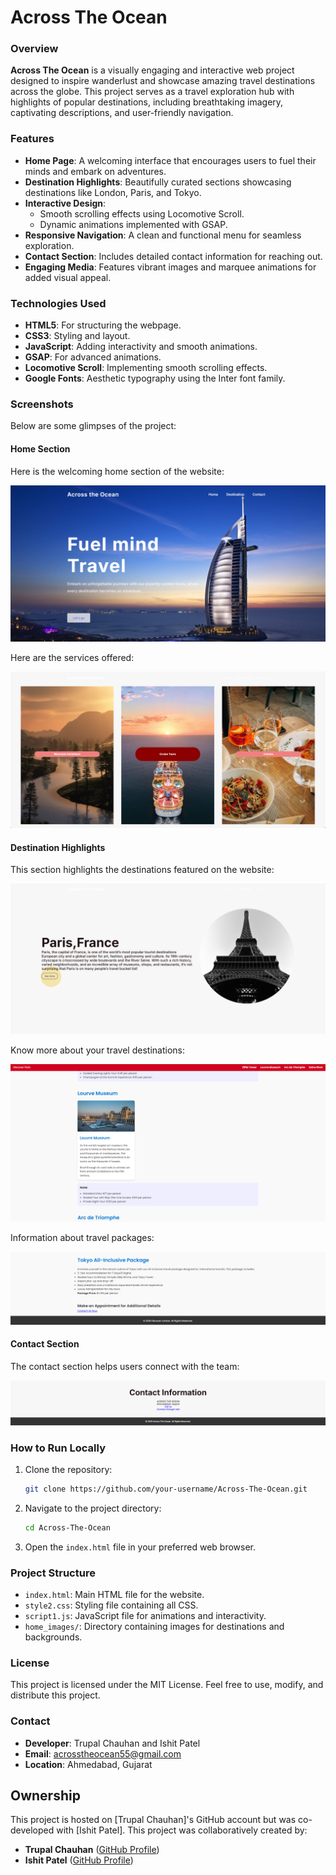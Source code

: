 # Across The Ocean

### Overview
**Across The Ocean** is a visually engaging and interactive web project designed to inspire wanderlust and showcase amazing travel destinations across the globe. This project serves as a travel exploration hub with highlights of popular destinations, including breathtaking imagery, captivating descriptions, and user-friendly navigation.

### Features
- **Home Page**: A welcoming interface that encourages users to fuel their minds and embark on adventures.
- **Destination Highlights**: Beautifully curated sections showcasing destinations like London, Paris, and Tokyo.
- **Interactive Design**: 
  - Smooth scrolling effects using Locomotive Scroll.
  - Dynamic animations implemented with GSAP.
- **Responsive Navigation**: A clean and functional menu for seamless exploration.
- **Contact Section**: Includes detailed contact information for reaching out.
- **Engaging Media**: Features vibrant images and marquee animations for added visual appeal.

### Technologies Used
- **HTML5**: For structuring the webpage.
- **CSS3**: Styling and layout.
- **JavaScript**: Adding interactivity and smooth animations.
- **GSAP**: For advanced animations.
- **Locomotive Scroll**: Implementing smooth scrolling effects.
- **Google Fonts**: Aesthetic typography using the Inter font family.

### Screenshots
Below are some glimpses of the project:

#### Home Section
Here is the welcoming home section of the website:

![Home Section](screenshot/Screenshot1.png)

Here are the services offered:

![Services](screenshot/Screenshot2.png)

#### Destination Highlights
This section highlights the destinations featured on the website:

![Destination Highlights](screenshot/Screenshot4.png)

Know more about your travel destinations:

![Know more about your destination](screenshot/Screenshot5.png)

Information about travel packages:

![Information about package](screenshot/Screenshot6.png)

#### Contact Section
The contact section helps users connect with the team:

![Contact Section](screenshot/Screenshot3.png)

### How to Run Locally
1. Clone the repository:
   ```bash
   git clone https://github.com/your-username/Across-The-Ocean.git
   ```
2. Navigate to the project directory:
   ```bash
   cd Across-The-Ocean
   ```
3. Open the `index.html` file in your preferred web browser.

### Project Structure
- `index.html`: Main HTML file for the website.
- `style2.css`: Styling file containing all CSS.
- `script1.js`: JavaScript file for animations and interactivity.
- `home_images/`: Directory containing images for destinations and backgrounds.

### License
This project is licensed under the MIT License. Feel free to use, modify, and distribute this project.


### Contact
- **Developer**: Trupal Chauhan and Ishit Patel
- **Email**: acrosstheocean55@gmail.com
- **Location**: Ahmedabad, Gujarat

## Ownership
This project is hosted on [Trupal Chauhan]'s GitHub account but was co-developed with [Ishit Patel].
This project was collaboratively created by:

- **Trupal Chauhan** ([GitHub Profile](https://github.com/TrupalChauhan7))
- **Ishit Patel** ([GitHub Profile](https://github.com/ishit-patel02))


